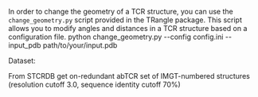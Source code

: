 


In order to change the geometry of a TCR structure, you can use the `change_geometry.py` script provided in the TRangle package. This script allows you to modify angles and distances in a TCR structure based on a configuration file.
python change_geometry.py --config config.ini --input_pdb path/to/your/input.pdb



Dataset:

From STCRDB get on-redundant abTCR set of IMGT-numbered structures (resolution cutoff 3.0, sequence identity cutoff 70%)